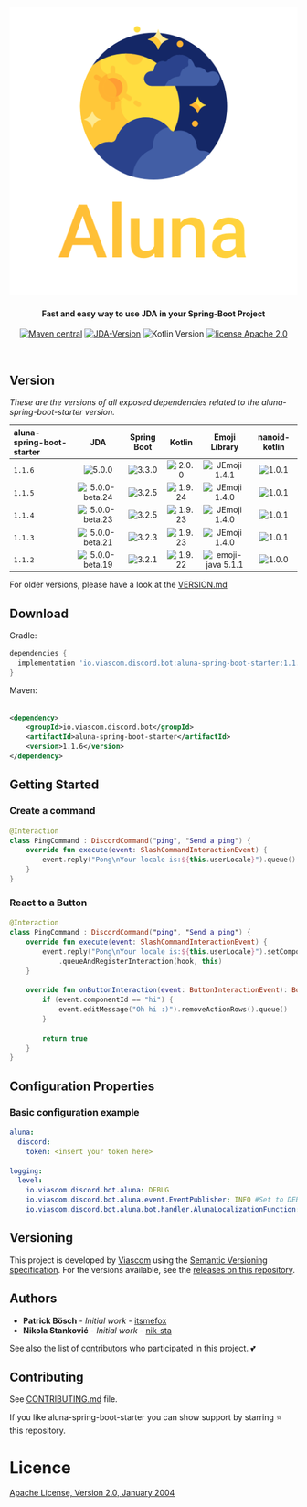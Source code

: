 <div align="center">
<img src="./logo.png"
         alt="Aluna Logo">
</div>

<h4 align="center">Fast and easy way to use JDA in your Spring-Boot Project</h4>

<p align="center">
  <a href="https://github.com/viascom/aluna-spring-boot-starter/releases"><img src="https://img.shields.io/maven-metadata/v.svg?label=maven-central&metadataUrl=https%3A%2F%2Frepo1.maven.org%2Fmaven2%2Fio%2Fviascom%2Fdiscord%2Fbot%2Faluna-spring-boot-starter%2Fmaven-metadata.xml"
         alt="Maven central"></a>
  <a href=""><img src="https://img.shields.io/badge/JDA--Version-5.0.0-blue.svg"
              alt="JDA-Version "></a>
  <img src="https://img.shields.io/badge/Kotlin-2.0.0-%238052ff?logo=kotlin"
         alt="Kotlin Version">
  <a href="http://www.apache.org/licenses/"><img src="https://img.shields.io/badge/license-Apache_2.0-blue.svg"
         alt="license Apache 2.0"></a>
</p>
<br>

## Version

*These are the versions of all exposed dependencies related to the aluna-spring-boot-starter version.*

| aluna-spring-boot-starter |                                          JDA                                          |                                Spring Boot                                 |                                    Kotlin                                    |                                           Emoji Library                                           |                               nanoid-kotlin                                |
|:--------------------------|:-------------------------------------------------------------------------------------:|:--------------------------------------------------------------------------:|:----------------------------------------------------------------------------:|:-------------------------------------------------------------------------------------------------:|:--------------------------------------------------------------------------:|
| `1.1.6`                   |      <img src="https://img.shields.io/badge/5.0.0-brightgreen.svg" alt="5.0.0">       | <img src="https://img.shields.io/badge/3.3.0-brightgreen.svg" alt="3.3.0"> |  <img src="https://img.shields.io/badge/2.0.0-brightgreen.svg" alt="2.0.0">  |     <img src="https://img.shields.io/badge/JEmoji-1.4.1-brightgreen.svg" alt="JEmoji 1.4.1">      | <img src="https://img.shields.io/badge/1.0.1-brightgreen.svg" alt="1.0.1"> |
| `1.1.5`                   | <img src="https://img.shields.io/badge/5.0.0-beta.24-yellow.svg" alt="5.0.0-beta.24"> | <img src="https://img.shields.io/badge/3.2.5-brightgreen.svg" alt="3.2.5"> | <img src="https://img.shields.io/badge/1.9.24-brightgreen.svg" alt="1.9.24"> |     <img src="https://img.shields.io/badge/JEmoji-1.4.0-brightgreen.svg" alt="JEmoji 1.4.0">      | <img src="https://img.shields.io/badge/1.0.1-brightgreen.svg" alt="1.0.1"> |
| `1.1.4`                   | <img src="https://img.shields.io/badge/5.0.0-beta.23-yellow.svg" alt="5.0.0-beta.23"> | <img src="https://img.shields.io/badge/3.2.5-brightgreen.svg" alt="3.2.5"> | <img src="https://img.shields.io/badge/1.9.23-brightgreen.svg" alt="1.9.23"> |     <img src="https://img.shields.io/badge/JEmoji-1.4.0-brightgreen.svg" alt="JEmoji 1.4.0">      | <img src="https://img.shields.io/badge/1.0.1-brightgreen.svg" alt="1.0.1"> |
| `1.1.3`                   | <img src="https://img.shields.io/badge/5.0.0-beta.21-yellow.svg" alt="5.0.0-beta.21"> | <img src="https://img.shields.io/badge/3.2.3-brightgreen.svg" alt="3.2.3"> | <img src="https://img.shields.io/badge/1.9.23-brightgreen.svg" alt="1.9.23"> |     <img src="https://img.shields.io/badge/JEmoji-1.4.0-brightgreen.svg" alt="JEmoji 1.4.0">      | <img src="https://img.shields.io/badge/1.0.1-brightgreen.svg" alt="1.0.1"> |
| `1.1.2`                   | <img src="https://img.shields.io/badge/5.0.0-beta.19-yellow.svg" alt="5.0.0-beta.19"> | <img src="https://img.shields.io/badge/3.2.1-brightgreen.svg" alt="3.2.1"> | <img src="https://img.shields.io/badge/1.9.22-brightgreen.svg" alt="1.9.22"> | <img src="https://img.shields.io/badge/emoji--java-5.1.1-brightgreen.svg" alt="emoji-java 5.1.1"> | <img src="https://img.shields.io/badge/1.0.0-brightgreen.svg" alt="1.0.0"> |

For older versions, please have a look at the [VERSION.md](VERSION.md)

## Download

Gradle:

```gradle
dependencies {
  implementation 'io.viascom.discord.bot:aluna-spring-boot-starter:1.1.6'
}
```

Maven:

```xml

<dependency>
    <groupId>io.viascom.discord.bot</groupId>
    <artifactId>aluna-spring-boot-starter</artifactId>
    <version>1.1.6</version>
</dependency>
```

## Getting Started

### Create a command

```kotlin
@Interaction
class PingCommand : DiscordCommand("ping", "Send a ping") {
    override fun execute(event: SlashCommandInteractionEvent) {
        event.reply("Pong\nYour locale is:${this.userLocale}").queue()
    }
}
```

### React to a Button

```kotlin
@Interaction
class PingCommand : DiscordCommand("ping", "Send a ping") {
    override fun execute(event: SlashCommandInteractionEvent) {
        event.reply("Pong\nYour locale is:${this.userLocale}").setComponents(ActionRow.of(primaryButton("hi", "Hi")))
            .queueAndRegisterInteraction(hook, this)
    }

    override fun onButtonInteraction(event: ButtonInteractionEvent): Boolean {
        if (event.componentId == "hi") {
            event.editMessage("Oh hi :)").removeActionRows().queue()
        }

        return true
    }
}
```

## Configuration Properties

### Basic configuration example

```yaml
aluna:
  discord:
    token: <insert your token here>

logging:
  level:
    io.viascom.discord.bot.aluna: DEBUG
    io.viascom.discord.bot.aluna.event.EventPublisher: INFO #Set to DEBUG to show all published events
    io.viascom.discord.bot.aluna.bot.handler.AlunaLocalizationFunction: INFO #Set to DEBUG to show translation keys for interactions
```

## Versioning

This project is developed by [Viascom](https://github.com/viascom) using
the [Semantic Versioning specification](https://semver.org). For the versions available, see
the [releases on this repository](https://github.com/viascom/aluna-spring-boot-starter/releases).

## Authors

* **Patrick Bösch** - *Initial work* - [itsmefox](https://github.com/itsmefox)
* **Nikola Stanković** - *Initial work* - [nik-sta](https://github.com/nik-sta)

See also the list of [contributors](https://github.com/viascom/aluna-spring-boot-starter/contributors) who participated
in this project. 💕

## Contributing

See [CONTRIBUTING.md](CONTRIBUTING.md) file.

If you like aluna-spring-boot-starter you can show support by starring ⭐ this repository.

# Licence

[Apache License, Version 2.0, January 2004](http://www.apache.org/licenses/LICENSE-2.0)

